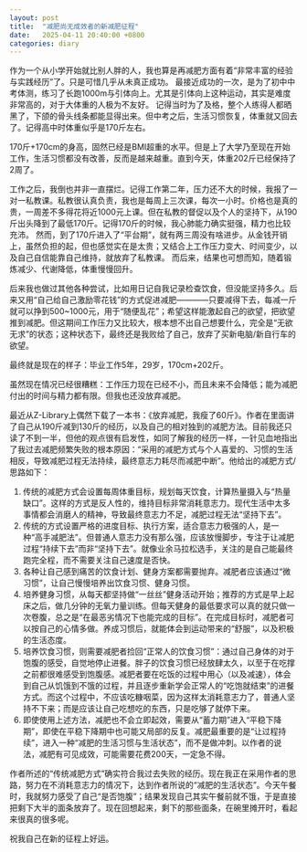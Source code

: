 ```yaml
---
layout: post
title:  "减肥尚无成效者的新减肥征程"
date:   2025-04-11 20:40:00 +0800
categories: diary
---
```


作为一个从小学开始就比别人胖的人，我也算是再减肥方面有着“非常丰富的经验与实践经历”了。只是可惜几乎从未真正成功。
最接近成功的一次，是为了初中中考体测，练习了长跑1000m与引体向上。尤其是引体向上这种运动，其实是难度非常高的，对于大体重的人极为不友好。
记得当时为了及格，整个人练得人都晒黑了，下颌的骨头线条都能显得出来。但中考之后，生活习惯恢复，体重就又回去了。记得高中时体重似乎是170斤左右。

170斤+170cm的身高，固然已经是BMI超重的水平。但是上了大学乃至现在开始工作，生活习惯都没有改善，反而是越来越重。直到今天，体重202斤已经保持了2周了。

工作之后，我倒也并非一直摆烂。记得工作第二年，压力还不大的时候，我报了一对一私教课。私教很认真负责，我也是每周上三次课，每次一小时。价格也是真的贵，一周差不多得花将近1000元上课。但在私教的督促以及个人的坚持下，从190斤出头降到了最低170斤。记得170斤的时候，我心肺能力确实挺强，精力也比较充沛。
然而，到了170斤进入了“平台期”，就有两三周没有啥进步。从金钱开销上，虽然负担的起，但也感觉实在是太贵；又结合上工作压力变大、时间变少，以及自己自信能靠自己维持，就放弃了私教课。
而后来，结果也可想而知，随着锻炼减少、代谢降低，体重慢慢回升。

后来我也做过其他各种尝试，比如用日记自我记录检查饮食，但没能坚持多久。后来又用“自己给自己激励零花钱”的方式促进减肥————只要减得下去，每减一斤就可以挣到500~1000元，用于“随便乱花”；希望这样能激起自己的欲望，把欲望推到减肥。但这期间工作压力又比较大，根本想不出自己想要什么，完全是“无欲无求”的状态；这种状态下，最终还是我败给了自己，放弃了买新电脑/新自行车的欲望。

最终就是现在的样子：毕业工作5年，29岁，170cm+202斤。

虽然现在情况已经很糟糕：工作压力现在已经不小，而且未来不会降低；能为减肥付出的时间与精力都有限。但我也还没放弃减肥。

最近从Z-Library上偶然下载了一本书：《放弃减肥，我瘦了60斤》。作者在里面讲了自己从190斤减到130斤的经历，以及自己的相对独到的减肥方法。目前我还只读了不到一半，但他的观点很有启发性，如同了解我的经历一样，一针见血地指出了我过去减肥频繁失败的根本原因：“采用的减肥方式与个人喜爱的、习惯的生活相反，导致减肥过程无法持续，最终意志力耗尽而减肥中断”。他给出的减肥方式/思路如下：

1. 传统的减肥方式会设置每周体重目标，规划每天饮食，计算热量摄入与“热量缺口”。这样的方式是反人性的，维持目标非常消耗意志力。现代生活中太多事情都会消磨人的精神，导致最终意志力不足，减肥过程无法“坚持下去”。
2. 传统的方式设置严格的进度目标、执行方案，适合意志力极强的人，是一种“高手减肥法”。但普通人意志力没有那么强，应该放慢脚步，专注于让减肥过程“持续下去”而非“坚持下去”。就像业余马拉松选手，关注的是自己能最终跑完全程，而不需要关注自己速度是否快。
3. 各种让自己感到痛苦的饮食计划、健身方案都需要抛弃。减肥者应该通过“微习惯”，让自己慢慢培养出饮食习惯、健身习惯。
4. 培养健身习惯，从每天都坚持做“一丝丝”健身活动开始；推荐的方式是早上起床之后，做几分钟的无氧力量训练。但每天健身的最低要求可以真的就只做一次卷腹，总之是“在最恶劣情况下也能完成的目标”。在完成目标时，减肥者可以按自己的心情多做。养成习惯后，就能体会到运动带来的“舒服”，以及积极的生活态度。
5. 培养饮食习惯，则需要减肥者捡回“正常人的饮食习惯”：通过自己身体的对于饱腹的感受，自觉地停止进餐。胖子的饮食习惯已经放肆太久，以至于在吃撑之前都很难感受到饱腹感。减肥者要在吃饭的过程中用心（以及减速），体会到自己从饥饿到不饿的过程，并且逐步重新学会正常人的“吃饱就结束”的进餐方式。而这个过程中，不应该吃糠咽菜，因为这样太消耗意志力了，普通人坚持不下来；而是应该让自己吃想吃的东西，只是吃够了就停下来。
6. 即使使用上述方法，减肥也不会立即起效，需要从“蓄力期”进入“平稳下降期”，即使在平稳下降期中也可能又局部的反复。减肥最重要的是“让过程持续”，进入一种“减肥的生活习惯与生活状态”，而不是做冲刺。以作者的说法，减肥有可见成效，可能需要花费200天，一定急不得。

作者所述的“传统减肥方式”确实符合我过去失败的经历。现在我正在采用作者的思路，努力在不消耗意志力的情况下，达到作者所说的“减肥的生活状态”。今天午餐时，我就努力感受了自己“是否饱腹”；结果发现自己其实午餐前就不饿，于是直接把剩下大半的面条放弃了。现在回想起来，剩下的那些面条，在碗里摊开时，看起来很真的很多呢。

祝我自己在新的征程上好运。